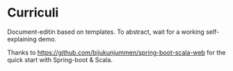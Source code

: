 Curriculi
====================
Document-editin based on templates. To abstract, wait for a working self-explaining demo.

Thanks to https://github.com/bijukunjummen/spring-boot-scala-web for the quick start with Spring-boot & Scala.




